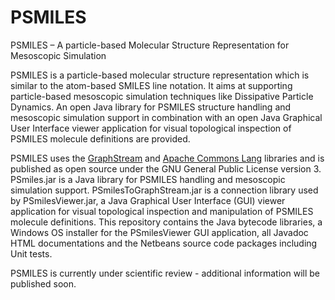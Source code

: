 # PSMILES
PSMILES – A particle-based Molecular Structure Representation for Mesoscopic Simulation

PSMILES is a particle-based molecular structure representation which is similar to the atom-based SMILES line notation. It aims at supporting particle-based mesoscopic simulation techniques like Dissipative Particle Dynamics.
An open Java library for PSMILES structure handling and mesoscopic simulation support in combination with an open Java Graphical User Interface viewer application for visual topological inspection of PSMILES molecule definitions are provided.

PSMILES uses the [GraphStream](http://graphstream-project.org/) and [Apache Commons Lang](https://commons.apache.org/proper/commons-lang/) libraries and is published as open source under the GNU General Public License version 3. PSmiles.jar is a Java library for PSMILES handling and mesoscopic simulation support. PSmilesToGraphStream.jar is a connection library used by PSmilesViewer.jar, a Java Graphical User Interface (GUI) viewer application for visual topological inspection and manipulation of PSMILES molecule definitions. This repository contains the Java bytecode libraries, a Windows OS installer for the PSmilesViewer GUI application, all Javadoc HTML documentations and the Netbeans source code packages including Unit tests.

PSMILES is currently under scientific review - additional information will be published soon.

